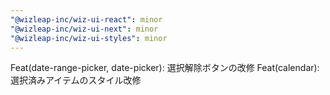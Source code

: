 ```yaml
---
"@wizleap-inc/wiz-ui-react": minor
"@wizleap-inc/wiz-ui-next": minor
"@wizleap-inc/wiz-ui-styles": minor
---
```


Feat(date-range-picker, date-picker): 選択解除ボタンの改修
Feat(calendar): 選択済みアイテムのスタイル改修
